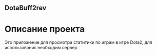 ## DotaBuff2rev

# Описание проекта

Это приложение для просмотра статитики по играм в игре Dota2, для использования необходим сервер
